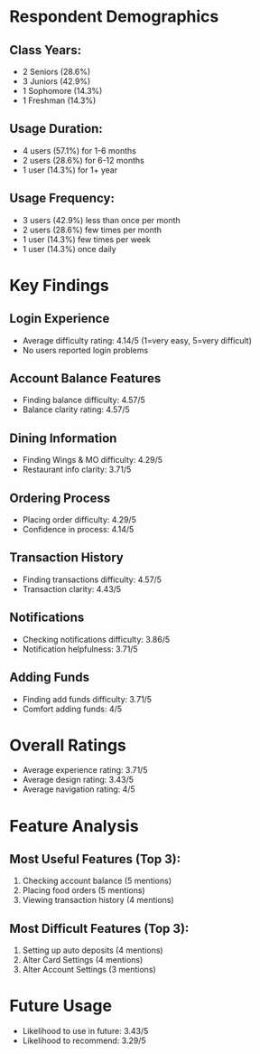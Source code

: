 # Respondent Demographics

## Class Years:
- 2 Seniors (28.6%)
- 3 Juniors (42.9%)
- 1 Sophomore (14.3%)
- 1 Freshman (14.3%)

## Usage Duration:
- 4 users (57.1%) for 1-6 months
- 2 users (28.6%) for 6-12 months
- 1 user (14.3%) for 1+ year

## Usage Frequency:
- 3 users (42.9%) less than once per month
- 2 users (28.6%) few times per month
- 1 user (14.3%) few times per week
- 1 user (14.3%) once daily

# Key Findings

## Login Experience
- Average difficulty rating: 4.14/5 (1=very easy, 5=very difficult)
- No users reported login problems

## Account Balance Features
- Finding balance difficulty: 4.57/5
- Balance clarity rating: 4.57/5

## Dining Information
- Finding Wings & MO difficulty: 4.29/5
- Restaurant info clarity: 3.71/5

## Ordering Process
- Placing order difficulty: 4.29/5
- Confidence in process: 4.14/5

## Transaction History
- Finding transactions difficulty: 4.57/5
- Transaction clarity: 4.43/5

## Notifications
- Checking notifications difficulty: 3.86/5
- Notification helpfulness: 3.71/5

## Adding Funds
- Finding add funds difficulty: 3.71/5
- Comfort adding funds: 4/5

# Overall Ratings
- Average experience rating: 3.71/5
- Average design rating: 3.43/5
- Average navigation rating: 4/5

# Feature Analysis

## Most Useful Features (Top 3):
1. Checking account balance (5 mentions)
2. Placing food orders (5 mentions)
3. Viewing transaction history (4 mentions)

## Most Difficult Features (Top 3):
1. Setting up auto deposits (4 mentions)
2. Alter Card Settings (4 mentions)
3. Alter Account Settings (3 mentions)

# Future Usage
- Likelihood to use in future: 3.43/5
- Likelihood to recommend: 3.29/5
